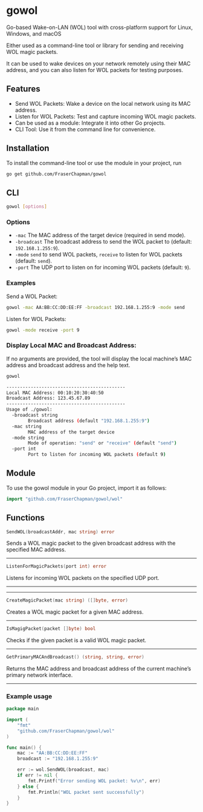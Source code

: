 # gowol

Go-based Wake-on-LAN (WOL) tool with cross-platform support for Linux, Windows, and macOS

Either used as a command-line tool or library for sending and receiving WOL magic packets.

It can be used to wake devices on your network remotely using their MAC address, and you can also listen for WOL packets for testing purposes.

## Features
- Send WOL Packets: Wake a device on the local network using its MAC address.
- Listen for WOL Packets: Test and capture incoming WOL magic packets.
- Can be used as a module: Integrate it into other Go projects.
- CLI Tool: Use it from the command line for convenience.

## Installation

To install the command-line tool or use the module in your project, run

```bash
go get github.com/FraserChapman/gowol
```

## CLI

```bash
gowol [options]
```

### Options

- `-mac` The MAC address of the target device (required in send mode).
- `-broadcast` The broadcast address to send the WOL packet to (default: `192.168.1.255:9`).
- `-mode` `send` to send WOL packets, `receive` to listen for WOL packets (default: `send`).
- `-port` The UDP port to listen on for incoming WOL packets (default: `9`).

### Examples

Send a WOL Packet:

```bash
gowol -mac AA:BB:CC:DD:EE:FF -broadcast 192.168.1.255:9 -mode send
```

Listen for WOL Packets:

```bash
gowol -mode receive -port 9
```

### Display Local MAC and Broadcast Address:

If no arguments are provided, the tool will display the local machine’s MAC address and broadcast address and the help text.

```bash
gowol

--------------------------------------------
Local MAC Address: 00:10:20:30:40:50
Broadcast Address: 123.45.67.89
--------------------------------------------
Usage of ./gowol:
  -broadcast string
        Broadcast address (default "192.168.1.255:9")
  -mac string
        MAC address of the target device
  -mode string
        Mode of operation: "send" or "receive" (default "send")
  -port int
        Port to listen for incoming WOL packets (default 9)
```

## Module

To use the gowol module in your Go project, import it as follows:

```go
import "github.com/FraserChapman/gowol/wol"
```

## Functions

```go
SendWOL(broadcastAddr, mac string) error
```
Sends a WOL magic packet to the given broadcast address with the specified MAC address.

---

```go
ListenForMagicPackets(port int) error
```
Listens for incoming WOL packets on the specified UDP port.

---

---

```go
CreateMagicPacket(mac string) ([]byte, error)
```
Creates a WOL magic packet for a given MAC address.

---

```go
IsMagigPacket(packet []byte) bool
```
Checks if the given packet is a valid WOL magic packet.

---

```go
GetPrimaryMACAndBroadcast() (string, string, error)
```
Returns the MAC address and broadcast address of the current machine’s primary network interface.

---

### Example usage

```go
package main

import (
    "fmt"
    "github.com/FraserChapman/gowol/wol"
)

func main() {
    mac := "AA:BB:CC:DD:EE:FF"
    broadcast := "192.168.1.255:9"

    err := wol.SendWOL(broadcast, mac)
    if err != nil {
        fmt.Printf("Error sending WOL packet: %v\n", err)
    } else {
        fmt.Println("WOL packet sent successfully")
    }
}
```

